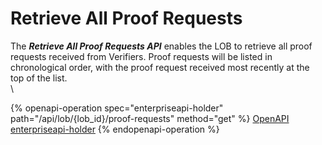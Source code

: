 # Retrieve All Proof Requests

The _**Retrieve All Proof Requests API**_ enables the LOB to retrieve all proof requests received from Verifiers. Proof requests will be listed in chronological order, with the proof request received most recently at the top of the list. \
\


{% openapi-operation spec="enterpriseapi-holder" path="/api/lob/{lob_id}/proof-requests" method="get" %}
[OpenAPI enterpriseapi-holder](https://gitbook-x-prod-openapi.4401d86825a13bf607936cc3a9f3897a.r2.cloudflarestorage.com/raw/b8b27742cc17e9b622a837a0a629ae0450e824148493ffd890e8af6016b26710.txt?X-Amz-Algorithm=AWS4-HMAC-SHA256&X-Amz-Content-Sha256=UNSIGNED-PAYLOAD&X-Amz-Credential=dce48141f43c0191a2ad043a6888781c%2F20250703%2Fauto%2Fs3%2Faws4_request&X-Amz-Date=20250703T134428Z&X-Amz-Expires=172800&X-Amz-Signature=d5495931ff730aabb0acee4a20b9b36486a43c3937923c664602978872914865&X-Amz-SignedHeaders=host&x-amz-checksum-mode=ENABLED&x-id=GetObject)
{% endopenapi-operation %}





